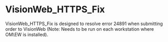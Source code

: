 # VisionWeb_HTTPS_Fix
VisionWeb_HTTPS_Fix is designed to resolve error 24891 when submitting order to VisionWeb
(Note: Needs to be run on each workstation where OM\EW is installed).
